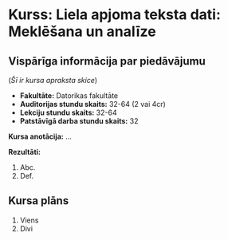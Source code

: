 # Kurss: Liela apjoma teksta dati: Meklēšana un analīze

## Vispārīga informācija par piedāvājumu 

(*Šī ir kursa apraksta skice*) 

* **Fakultāte:** Datorikas fakultāte
* **Auditorijas stundu skaits:** 32-64 (2 vai 4cr)
* **Lekciju stundu skaits:** 32-64
* **Patstāvīgā darba stundu skaits:** 32 


**Kursa anotācija:** ...

**Rezultāti:** 
1. Abc.
2. Def.

## Kursa plāns

1. Viens
2. Divi
